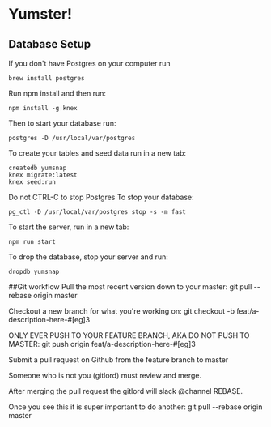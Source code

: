 # Yumster!

## Database Setup

If you don't have Postgres on your computer run
```
brew install postgres
```
Run npm install
and then run:
```
npm install -g knex
```
Then to start your database run:
```
postgres -D /usr/local/var/postgres
```
To create your tables and seed data run in a new tab:
```
createdb yumsnap
knex migrate:latest
knex seed:run
```
Do not CTRL-C to stop Postgres
To stop your database:
```
pg_ctl -D /usr/local/var/postgres stop -s -m fast
```

To start the server, run in a new tab:
```
npm run start
```

To drop the database, stop your server and run:
```
dropdb yumsnap
```

##Git workflow
Pull the most recent version down to your master: git pull --rebase origin master

Checkout a new branch for what you're working on: git checkout -b feat/a-description-here-#[eg]3

ONLY EVER PUSH TO YOUR FEATURE BRANCH, AKA DO NOT PUSH TO MASTER: git push origin feat/a-description-here-#[eg]3

Submit a pull request on Github from the feature branch to master

Someone who is not you (gitlord) must review and merge.

After merging the pull request the gitlord will slack @channel REBASE.

Once you see this it is super important to do another: git pull --rebase origin master

